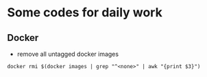 # Some codes for daily work

## Docker

- remove all untagged docker images

```
docker rmi $(docker images | grep "^<none>" | awk "{print $3}")

```
